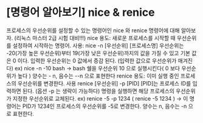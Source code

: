 # [명령어 알아보기] nice & renice

프로세스의 우선순위를 설정할 수 있는 명령어인 nice 와 renice 명령어에 대해 알아보자.
(리눅스 마스터 2급 시험 대비!!!)
nice
용도: 새로운 프로세스를 시작할 때 우선순위를 설정하여 시작하는 명령어.
사용:
nice -n [우선순위] [프로세스명]
우선순위는 -20(가장 높은 우선순위)부터 19(가장 낮은 우선순위)까지의 값을 가질 수 있고 기본 값은 0 이다.
입력한 우선순위는 0 값에서 증감 된다. (입력한 값으로 우선순위가 매겨진다)
ex) nice -n -10 bash
-> bash 쉘을 우선순위 10 으로 실행시킨다( 0 보다 우선순위가 높다 )
양수는 - n, 음수는 --n 으로 표현한다
renice
용도: 이미 실행 중인 프로세스의 우선순위를 변경한다.
사용
renice [우선순위] -p [PID]
[PID]는 프로세스 ID를 입력하면 된다. (옵션 -p 는 생략이 가능하다)
명령을 실행하면 해당 프로세스의 우선순위가 지정한 우선순위로 교체된다.
ex) renice -5 -p 1234 ( renice -5 1234 )
-> 이 명령어는 PID가 1234인 프로세스의 우선순위를 -5로 변경한다.
양수는 n, 음수는 -n 으로 표현한다.